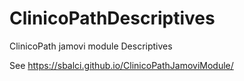 # ClinicoPathDescriptives

ClinicoPath jamovi module Descriptives

See https://sbalci.github.io/ClinicoPathJamoviModule/


